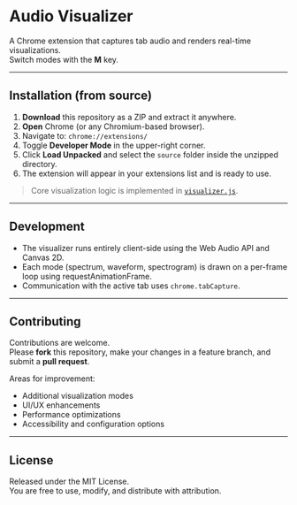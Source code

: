 # Audio Visualizer

A Chrome extension that captures tab audio and renders real-time visualizations.  
Switch modes with the **M** key.

---

## Installation (from source)

1. **Download** this repository as a ZIP and extract it anywhere.
2. **Open** Chrome (or any Chromium-based browser).
3. Navigate to: `chrome://extensions/`
4. Toggle **Developer Mode** in the upper-right corner.
5. Click **Load Unpacked** and select the `source` folder inside the unzipped directory.
6. The extension will appear in your extensions list and is ready to use.

> Core visualization logic is implemented in [`visualizer.js`](source/visualizer.js).

---

## Development

- The visualizer runs entirely client-side using the Web Audio API and Canvas 2D.
- Each mode (spectrum, waveform, spectrogram) is drawn on a per-frame loop using requestAnimationFrame.
- Communication with the active tab uses `chrome.tabCapture`.

---

## Contributing

Contributions are welcome.  
Please **fork** this repository, make your changes in a feature branch, and submit a **pull request**.

Areas for improvement:
- Additional visualization modes
- UI/UX enhancements
- Performance optimizations
- Accessibility and configuration options

---

## License

Released under the MIT License.  
You are free to use, modify, and distribute with attribution.
